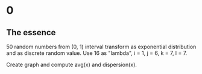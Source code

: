 # 0

## The essence
50 random numbers from (0, 1) interval transform as exponential distribution and as discrete random value.
Use 16 as "lambda", i = 1, j = 6, k = 7, l = 7.

Create graph and compute avg(x) and dispersion(x).
